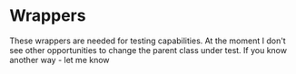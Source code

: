 # Wrappers

These wrappers are needed for testing capabilities.
At the moment I don't see other opportunities to change
the parent class under test. If you know another way - let me know
